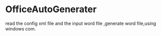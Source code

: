 # OfficeAutoGenerater
read the config xml file and the input word file ,generate word file,using windows com.
